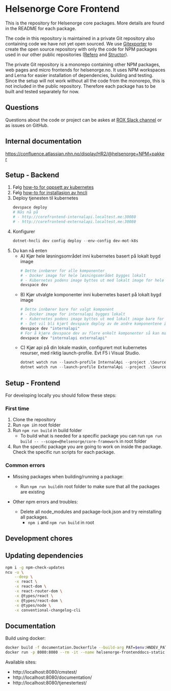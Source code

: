 # Helsenorge Core Frontend

This is the repository for Helsenorge core packages. More details are found in the README for each package. 

The code in this repository is maintained in a private Git repository also containing code we have not yet open sourced. We use [Gitexporter](https://github.com/open-condo-software/gitexporter) to create the open source repository with only the code for NPM packages used in our other public repositories ([Refero](https://github.com/helsenorge/refero) and [Structor](https://github.com/helsenorge/structor)). 

The private Git repository is a monorepo containing other NPM packages, web pages and micro frontends for helsenorge.no. It uses NPM workspaces and Lerna for easier installation of dependencies, building and testing. Since the setup will not work without all the code from the monorepo, this is not included in the public repository. Therefore each package has to be built and tested separately for now.

## Questions

Questions about the code or project can be askes at [ROX Slack channel](https://norskhelsenett.slack.com/archives/CS70UT0R0) or as issues on GitHub.

## Internal documentation

https://confluence.atlassian.nhn.no/display/HR2/@helsenorge+NPM+pakker

## Setup - Backend

1. Følg [how-to for oppsett av kubernetes](https://confluence.atlassian.nhn.no/display/HR2/HOW-TO:+Kubernetes+Lokalt)
2. Følg [how-to for installasjon av hncli](https://confluence.atlassian.nhn.no/display/HR2/HNCli+-+Lokal+installasjon)
3. Deploy tjenesten til kubernetes
    ```powershell
    devspace deploy
    # Nås nå på
    # - http://corefrontend-internalapi.localtest.me:30080
    # - http://corefrontend-externalapi.localtest.me:30080
    ```
4. Konfigurer
    ```powershell
    dotnet-hncli dev config deploy --env-config dev-mot-k8s
    ```
5. Du kan nå enten
    - A) Kjør hele løsningsområdet inni kubernetes basert på lokalt bygd image
        ```powershell
        # Dette innbærer for alle komponenter
        # - Docker image for hele løsningsområdet bygges lokalt
        # - Kubernetes podens image byttes ut med lokalt image for hele løsningsområdet
        devspace dev
        ```
    - B) Kjør utvalgte komponenter inni kubernetes basert på lokalt bygd image
        ```powershell
        # Dette innbærer bare for valgt komponent
        # - Docker image for internalapi bygges lokalt
        # - Kubernetes podens image byttes ut med lokalt image bare for internalapi
        # - Det vil bli kjørt devspace deploy av de andre komponentene i løsningsområdet
        devspace dev "internalapi"
        # For å kjøre devspace dev av flere enkelt komponenter så kan man separere med mellomrom som under
        devspace dev "internalapi externalapi"
        ```
    - C) Kjør api på din lokale maskin, configurert mot kubernetes resurser, med riktig launch-profile. Evt F5 i Visual Studio.
        ```powershell
        dotnet watch run --launch-profile InternalApi --project .\Source\InternalApi\
        dotnet watch run --launch-profile ExternalApi --project .\Source\ExternalApi\
        ```

## Setup - Frontend

For developing locally you should follow these steps:

### First time

1. Clone the repository
2. Run ```npm i```in root folder
3. Run ```npm run build``` in build folder
    - To build what is needed for a specific package you can run ```npm run build -- --scope=@helsenorge/core-framework``` in root folder
4. Run the specific package you are going to work on inside the package. Check the specific run scripts for each package.


### Common errors

- Missing packages when building/running a package:
    - Run ```npm run build```in root folder to make sure that all the packages are existing

- Other npm errors and troubles:
    - Delete all node_modules and package-lock.json and try reinstalling all packages.
        - ```npm i``` and ```npm run build``` in root

## Development chores

## Updating dependencies

```bash
npm i -g npm-check-updates
ncu -u \
    --deep \
    -x react \
    -x react-dom \
    -x react-router-dom \
    -x @types/react \
    -x @types/react-dom \
    -x @types/node \
    -x conventional-changelog-cli
```

## Documentation

Build using docker:

```bash
docker build -f documentation.Dockerfile --build-arg PAT=$env:HNDEV_PAT -t helsenorge/frontenddocs/static .
docker run -p 8080:8080 --rm -it --name helsenorge-frontenddocs-static helsenorge/frontenddocs/static
```

Available sites:

- http://localhost:8080/cmstest/
- http://localhost:8080/documentation/
- http://localhost:8080/tjenestertest/